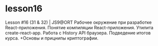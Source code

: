 # lesson16
Lesson #16 (31 &amp; 32) | JS9@ORT Рабочее окружение при разработке React-приложения. Понятие компиляции React-приложения. Утилита create-react-app. Работа с History API браузера. Подведение итогов курса. +Основы и прицнипы криптографии.
